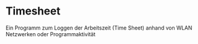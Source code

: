 # Timesheet
Ein Programm zum Loggen der Arbeitszeit (Time Sheet) anhand von WLAN Netzwerken oder Programmaktivität
